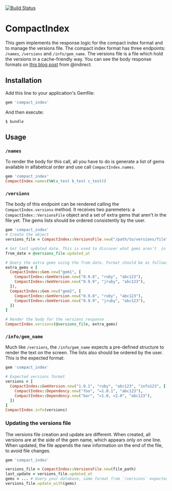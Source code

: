 [![Build Status](https://travis-ci.org/bundler/compact_index.svg)](https://travis-ci.org/bundler/compact_index)

# CompactIndex

This gem implements the response logic for the compact index format and to manage the versions file. The compact index format has three endpoints: `/names`, `/versions` and `/info/gem_name`. The versions file is a file which hold the versions in a cache-friendly way. You can see the body response formats on [this blog post](http://andre.arko.net/2014/03/28/the-new-rubygems-index-format/) from @indirect.

## Installation

Add this line to your application's Gemfile:

```ruby
gem 'compact_index'
```

And then execute:

    $ bundle

## Usage

### `/names`

To render the body for this call, all you have to do is generate a list of gems available in alfabetical order and use call `CompactIndex.names`.

```ruby
gem 'compact_index'
CompactIndex.names(%W(a_test b_test c_test))
```

### `/versions`

The body of this endpoint can be rendered calling the `CompactIndex.versions` method. It receives two paremeters: a `CompactIndex::VersionsFile` object and a set of extra gems that aren't in the file yet. The gems lists should be ordered consistently by the user.

```ruby
gem 'compact_index'
# Create the object
versions_file = CompactIndex::VersionsFile.new("/path/to/versions/file")

# Get last updated date. This is used to discover what gems aren't  in the file yet
from_date = @versions_file.updated_at

# Query the extra gems using the from date. Format should be as follows
extra_gems = [
  CompactIndex::Gem.new("gem1", [
    CompactIndex::GemVersion.new("0.9.8", "ruby", "abc123"),
    CompactIndex::GemVersion.new("0.9.9", "jruby", "abc123"),
  ]),
  CompactIndex::Gem.new("gem2", [
    CompactIndex::GemVersion.new("0.9.8", "ruby", "abc123"),
    CompactIndex::GemVersion.new("0.9.9", "jruby", "abc123"),
  ])
]

# Render the body for the versions response
CompactIndex.versions(@versions_file, extra_gems)
```

### `/info/gem_name`

Much like `/versions`, the `/info/gem_name` expects a pre-defined structure to render the text on the screen. The lists also should be ordered by the user. This is the expected format:

```ruby
gem 'compact_index'

# Expected versions format
versions = [
  CompactIndex::GemVersion.new("1.0.1", "ruby", "abc123", "info123", [
    CompactIndex::Dependency.new("foo", "=1.0.1", "abc123"),
    CompactIndex::Dependency.new("bar", ">1.0, <2.0", "abc123"),
  ])
]
CompactIndex.info(versions)
```

### Updating the versions file

The versions file creation and update are different. When created, all versions are at the side of the gem name, which appears only on one line. When updated, the file appends the new information on the end of the file, to avoid file changes.

```ruby
gem 'compact_index'

versions_file = CompactIndex::VersionsFile.new(file_path)
last_update = versions_file.updated_at
gems = ... # Query your database, same format from `/versions` expected
versions_file.update_with(gems)
```

